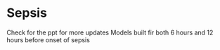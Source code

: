 # Sepsis
Check for the ppt for more updates 
Models built fir both 6 hours and 12 hours before onset of sepsis
